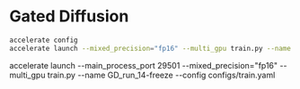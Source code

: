 # Gated Diffusion


```bash
accelerate config
accelerate launch --mixed_precision="fp16" --multi_gpu train.py --name <RUN_NAME> --config configs/train.yaml
```

accelerate launch --main_process_port 29501 --mixed_precision="fp16" --multi_gpu train.py --name GD_run_14-freeze --config configs/train.yaml